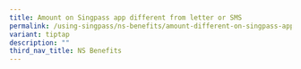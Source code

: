 ```yaml
---
title: Amount on Singpass app different from letter or SMS
permalink: /using-singpass/ns-benefits/amount-different-on-singpass-app/
variant: tiptap
description: ""
third_nav_title: NS Benefits
---
```


